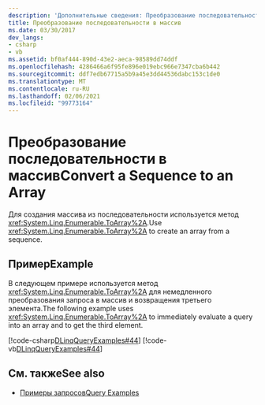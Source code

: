 ```yaml
---
description: 'Дополнительные сведения: Преобразование последовательности в массив'
title: Преобразование последовательности в массив
ms.date: 03/30/2017
dev_langs:
- csharp
- vb
ms.assetid: bf0af444-890d-43e2-aeca-98589dd74ddf
ms.openlocfilehash: 4286466a6f95fe896e019ebc966e7347cba6b442
ms.sourcegitcommit: ddf7edb67715a5b9a45e3dd44536dabc153c1de0
ms.translationtype: MT
ms.contentlocale: ru-RU
ms.lasthandoff: 02/06/2021
ms.locfileid: "99773164"
---
```

# <a name="convert-a-sequence-to-an-array"></a><span data-ttu-id="586dc-103">Преобразование последовательности в массив</span><span class="sxs-lookup"><span data-stu-id="586dc-103">Convert a Sequence to an Array</span></span>

<span data-ttu-id="586dc-104">Для создания массива из последовательности используется метод <xref:System.Linq.Enumerable.ToArray%2A>.</span><span class="sxs-lookup"><span data-stu-id="586dc-104">Use <xref:System.Linq.Enumerable.ToArray%2A> to create an array from a sequence.</span></span>  
  
## <a name="example"></a><span data-ttu-id="586dc-105">Пример</span><span class="sxs-lookup"><span data-stu-id="586dc-105">Example</span></span>  

 <span data-ttu-id="586dc-106">В следующем примере используется метод <xref:System.Linq.Enumerable.ToArray%2A> для немедленного преобразования запроса в массив и возвращения третьего элемента.</span><span class="sxs-lookup"><span data-stu-id="586dc-106">The following example uses <xref:System.Linq.Enumerable.ToArray%2A> to immediately evaluate a query into an array and to get the third element.</span></span>  
  
 [!code-csharp[DLinqQueryExamples#44](../../../../../../samples/snippets/csharp/VS_Snippets_Data/DLinqQueryExamples/cs/Program.cs#44)]
 [!code-vb[DLinqQueryExamples#44](../../../../../../samples/snippets/visualbasic/VS_Snippets_Data/DLinqQueryExamples/vb/Module1.vb#44)]  
  
## <a name="see-also"></a><span data-ttu-id="586dc-107">См. также</span><span class="sxs-lookup"><span data-stu-id="586dc-107">See also</span></span>

- [<span data-ttu-id="586dc-108">Примеры запросов</span><span class="sxs-lookup"><span data-stu-id="586dc-108">Query Examples</span></span>](query-examples.md)
